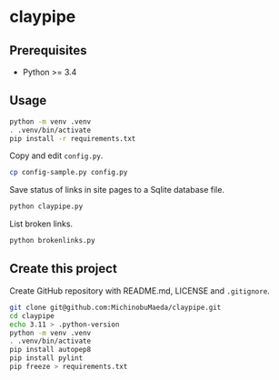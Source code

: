 # claypipe

## Prerequisites

- Python >= 3.4

## Usage

```bash
python -m venv .venv
. .venv/bin/activate
pip install -r requirements.txt
```

Copy and edit `config.py`.

```bash
cp config-sample.py config.py
```

Save status of links in site pages to a Sqlite database file.

```bash
python claypipe.py
```

List broken links.

```bash
python brokenlinks.py 
```

## Create this project

Create GitHub repository with README.md, LICENSE and `.gitignore`.

```bash
git clone git@github.com:MichinobuMaeda/claypipe.git
cd claypipe
echo 3.11 > .python-version
python -m venv .venv
. .venv/bin/activate
pip install autopep8
pip install pylint
pip freeze > requirements.txt
```
